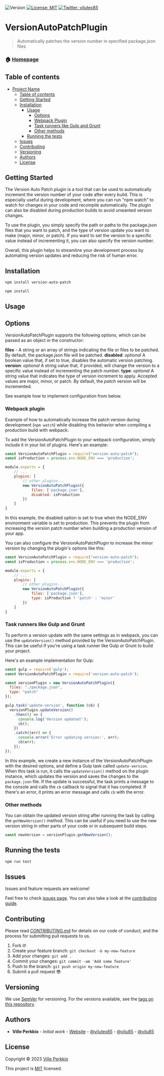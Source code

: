 ![Version](https://img.shields.io/badge/version-1.0.0-blue.svg?cacheSeconds=2592000)
[![License: MIT](https://img.shields.io/badge/License-MIT-yellow.svg)](#)
[![Twitter: vilutex85](https://img.shields.io/twitter/follow/vilutex85.svg?style=social)](https://twitter.com/vilutex85)
# VersionAutoPatchPlugin

> Automatically patches the version number in specified package.json files

### 🏠 [Homepage](https://github.com/vilu85/version-auto-patch)

## Table of contents

- [Project Name](#version-auto-patch)
  - [Table of contents](#table-of-contents)
  - [Getting Started](#getting-started)
  - [Installation](#installation)
  	- [Usage](#usage)
		- [Options](#options)
		- [Webpack Plugin](#webpack-plugin)
		- [Task runners like Gulp and Grunt](#task-runners-like-gulp-and-grunt)
		- [Other methods](#other-methods)
    - [Running the tests](#running-the-tests)
  - [Issues](#issues)
  - [Contributing](#contributing)
  - [Versioning](#versioning)
  - [Authors](#authors)
  - [License](#license)

## Getting Started

The Version Auto Patch plugin is a tool that can be used to automatically increment the version number of your code after every build. This is especially useful during development, where you can run "npm watch" to watch for changes in your code and recompile automatically. The plugin can also be disabled during production builds to avoid unwanted version changes.

To use the plugin, you simply specify the path or paths to the package.json files that you want to patch, and the type of version update you want to make (major, minor, or patch). If you want to set the version to a specific value instead of incrementing it, you can also specify the version number.

Overall, this plugin helps to streamline your development process by automating version updates and reducing the risk of human error.

## Installation

```sh
npm install version-auto-patch
```

```sh
npm install
```

## Usage

## Options

VersionAutoPatchPlugin supports the following options, which can be passed as an object in the constructor:

**files**	-	A string or an array of strings indicating the file or files to be patched. By default, the package.json file will be patched.
**disabled**: 	*optional*	A boolean value that, if set to true, disables the automatic version patching.
**version**: 	*optional*	A string value that, if provided, will change the version to a specific value instead of incrementing the patch number.
**type**: 	*optional*	A string value that indicates the type of version increment to apply. Accepted values are major, minor, or patch. By default, the *patch* version will be incremented.

See example how to implement configuration from below.

### Webpack plugin ###

Example of how to automatically increase the patch version during development (`npm watch`) while disabling this behavior when compiling a production build with webpack:

To add the VersionAutoPatchPlugin to your webpack configuration, simply include it in your list of plugins. Here's an example:

```javascript
const VersionAutoPatchPlugin = require("version-auto-patch");
const isProduction = process.env.NODE_ENV === 'production';

module.exports = {
	// ...
	plugins: [
		// other plugins...
		new VersionAutoPatchPlugin({
			files: ['package.json'],
			disabled: isProduction
		})
	]
}
```

In this example, the disabled option is set to true when the NODE_ENV environment variable is set to production. This prevents the plugin from increasing the version patch number when building a production version of your app.

You can also configure the VersionAutoPatchPlugin to increase the minor version by changing the plugin's options like this:

```javascript
const VersionAutoPatchPlugin = require("version-auto-patch");
const isProduction = process.env.NODE_ENV === 'production';

module.exports = {
	// ...
	plugins: [
		// other plugins...
		new VersionAutoPatchPlugin({
			files: ['package.json'],
			type: isProduction ? 'patch' : 'minor'
		})
	]
}
```

### Task runners like Gulp and Grunt ###

To perform a version update with the same settings as in webpack, you can use the `updateVersion()` method provided by the VersionAutoPatchPlugin. This can be useful if you're using a task runner like Gulp or Grunt to build your project.

Here's an example implementation for Gulp:

```javascript
const gulp = require('gulp');
const VersionAutoPatchPlugin = require('version-auto-patch');

const versionPlugin = new VersionAutoPatchPlugin({
  files: "./package.json",
  type: "patch"
});

gulp.task('update-version', function (cb) {
  versionPlugin.updateVersion()
	.then(() => {
	  console.log('Version updated!');
	  cb();
	})
	.catch((err) => {
	  console.error('Error updating version:', err);
	  cb(err);
	});
});

```

In this example, we create a new instance of the VersionAutoPatchPlugin with the desired options, and define a Gulp task called `update-version`. When this task is run, it calls the `updateVersion()` method on the plugin instance, which updates the version and saves the changes to the `package.json` file. If the update is successful, the task prints a message to the console and calls the `cb` callback to signal that it has completed. If there's an error, it prints an error message and calls `cb` with the error.

### Other methods ###

You can obtain the updated version string after running the task by calling the `getNewVersion()` method. This can be useful if you need to use the new version string in other parts of your code or in subsequent build steps.

```javascript
const newVersion = versionPlugin.getNewVersion();
```

## Running the tests

```sh
npm run test
```

## Issues

Issues and feature requests are welcome!

Feel free to check [issues page](https://github.com/vilu85/version-auto-patch/issues). You can also take a look at the [contributing guide](https://github.com/vilu85/version-auto-patch/blob/main/CONTRIBUTING.md).

## Contributing

Please read [CONTRIBUTING.md](https://github.com/vilu85/version-auto-patch/blob/main/CONTRIBUTING.md) for details on our code of conduct, and the process for submitting pull requests to us.

1.  Fork it!
2.  Create your feature branch: `git checkout -b my-new-feature`
3.  Add your changes: `git add .`
4.  Commit your changes: `git commit -am 'Add some feature'`
5.  Push to the branch: `git push origin my-new-feature`
6.  Submit a pull request :sunglasses:

## Versioning

We use [SemVer](http://semver.org/) for versioning. For the versions available, see the [tags on this repository](https://github.com/vilu85/version-auto-patch/tags).

## Authors

* **Ville Perkkio** - *Initial work* - [Website](https://github.com/vilu85) - [@vilutex85](https://twitter.com/vilutex85) - [@vilu85](https://github.com/vilu85) - [@vilu85](https://linkedin.com/in/vilu85)

## License

Copyright © 2023 [Ville Perkkio](https://github.com/vilu85)

This project is [MIT](https://opensource.org/license/mit/) licensed.
